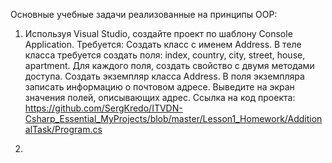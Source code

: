 Основные учебные задачи реализованные на принципы OOP:

1. Используя Visual Studio, создайте проект по шаблону Console Application.
Требуется: Создать класс с именем Address.
В теле класса требуется создать поля: index, country, city, street, house, apartment. Для каждого
поля, создать свойство с двумя методами доступа.
Создать экземпляр класса Address.
В поля экземпляра записать информацию о почтовом адресе.
Выведите на экран значения полей, описывающих адрес.
Ссылка на код проекта: https://github.com/SergKredo/ITVDN-Csharp_Essential_MyProjects/blob/master/Lesson1_Homework/AdditionalTask/Program.cs


2. 
